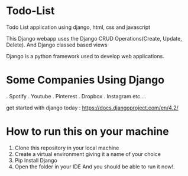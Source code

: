 # Todo-List
Todo List application using django, html, css and javascript

This Django webapp uses the Django CRUD Operations(Create, Update, Delete). And Django classed based views

Django is a python framework used to develop web applications.
# Some Companies Using Django
. Spotify
. Youtube
. Pinterest
. Dropbox
. Instagram
etc....

get started with django today : https://docs.djangoproject.com/en/4.2/

# How to run this on your machine
1) Clone this repository in your local machine
2) Create a virtual environment giving it a name of your choice
3) Pip Install Django
4) Open the folder in your IDE
And you should be able to run it now!.
